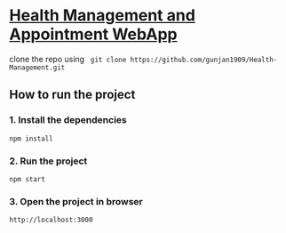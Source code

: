 # <a href="https://doc-meet.vercel.app/" target="_blank">Health Management and Appointment WebApp</a>


clone the repo using
` git clone https://github.com/gunjan1909/Health-Management.git`

## How to run the project

### 1. Install the dependencies

`npm install`

### 2. Run the project

`npm start`

### 3. Open the project in browser

`http://localhost:3000`
